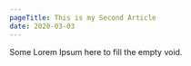 ```yaml
---
pageTitle: This is my Second Article
date: 2020-03-03
---
```


Some Lorem Ipsum here to fill the empty void.
